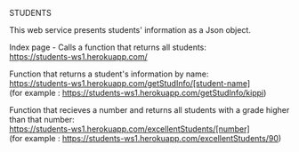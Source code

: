 STUDENTS

This web service presents students' information as a Json object.

Index page - Calls a function that returns all students:	
https://students-ws1.herokuapp.com/

Function that returns a student's information by name:	
https://students-ws1.herokuapp.com/getStudInfo/[student-name] 	
(for example :  https://students-ws1.herokuapp.com/getStudInfo/kippi)

Function that recieves a number and returns all students with a grade higher than that number:		
https://students-ws1.herokuapp.com/excellentStudents/[number]	
(for example :  https://students-ws1.herokuapp.com/excellentStudents/90)
